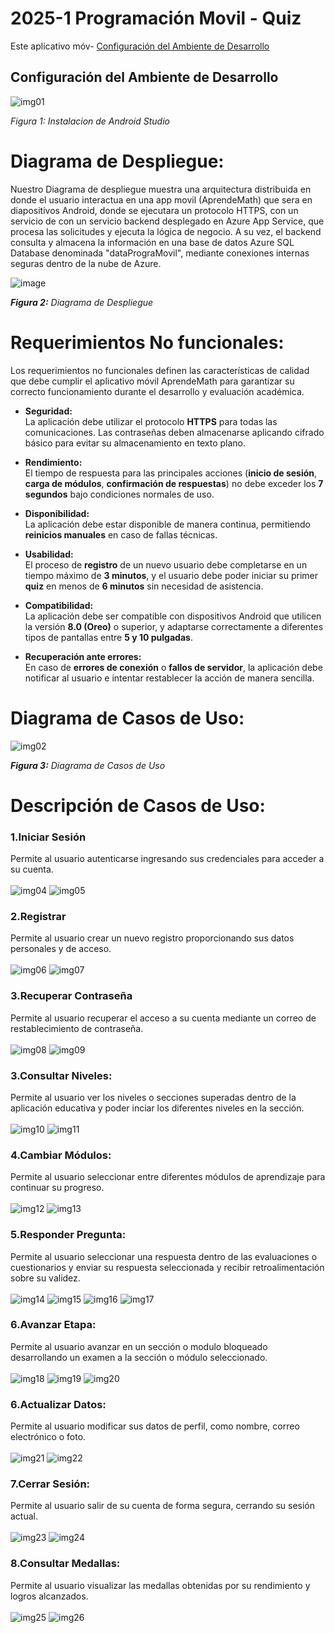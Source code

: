 # 2025-1 Programación Movil - Quiz
Este aplicativo móv- [Configuración del Ambiente de Desarrollo](#configuración-del-ambiente-de-desarrollo)
## Configuración del Ambiente de Desarrollo
![img01](imgs/android.jpg)

*Figura 1: Instalacion de Android Studio*



# Diagrama de Despliegue:

Nuestro Diagrama de despliegue muestra una arquitectura distribuida en donde el usuario interactua en una app movil (AprendeMath) que sera en diapositivos Android, donde se ejecutara un protocolo HTTPS, con un servicio de  con un servicio backend desplegado en Azure App Service, que procesa las solicitudes y ejecuta la lógica de negocio. A su vez, el backend consulta y almacena la información en una base de datos Azure SQL Database denominada "dataPrograMovil", mediante conexiones internas seguras dentro de la nube de Azure. 

![image](https://github.com/user-attachments/assets/8acf84a6-6032-4636-b2a1-5cffc47dfe4c)


*<b>Figura 2:</b> Diagrama de Despliegue*



# Requerimientos No funcionales:
Los requerimientos no funcionales definen las características de calidad que debe cumplir el aplicativo móvil AprendeMath para garantizar su correcto funcionamiento durante el desarrollo y evaluación académica.

- **Seguridad:**  
  La aplicación debe utilizar el protocolo **HTTPS** para todas las comunicaciones. Las contraseñas deben almacenarse aplicando cifrado básico para evitar su almacenamiento en texto plano.

- **Rendimiento:**  
  El tiempo de respuesta para las principales acciones (**inicio de sesión**, **carga de módulos**, **confirmación de respuestas**) no debe exceder los **7 segundos** bajo condiciones normales de uso.

- **Disponibilidad:**  
  La aplicación debe estar disponible de manera continua, permitiendo **reinicios manuales** en caso de fallas técnicas.

- **Usabilidad:**  
  El proceso de **registro** de un nuevo usuario debe completarse en un tiempo máximo de **3 minutos**, y el usuario debe poder iniciar su primer **quiz** en menos de **6 minutos** sin necesidad de asistencia.

- **Compatibilidad:**  
  La aplicación debe ser compatible con dispositivos Android que utilicen la versión **8.0 (Oreo)** o superior, y adaptarse correctamente a diferentes tipos de pantallas entre **5 y 10 pulgadas**.

- **Recuperación ante errores:**  
  En caso de **errores de conexión** o **fallos de servidor**, la aplicación debe notificar al usuario e intentar restablecer la acción de manera sencilla.



# Diagrama de Casos de Uso:

![img02](imgs/Diagrama%20de%20Casos%20de%20Uso.jpg)

*<b>Figura 3:</b> Diagrama de Casos de Uso*
# Descripción de Casos de Uso:
### 1.**Iniciar Sesión**
Permite al usuario autenticarse ingresando sus credenciales para acceder a su cuenta.
<br><br>
![img04](imgs/inicial.jpeg)
![img05](imgs/login.jpeg)
### 2.**Registrar**
Permite al usuario crear un nuevo registro proporcionando sus datos personales y de acceso.
<br><br>
![img06](imgs/login.jpeg)
![img07](imgs/registro.jpeg)
### 3.**Recuperar Contraseña**
Permite al usuario recuperar el acceso a su cuenta mediante un correo de restablecimiento de contraseña.
<br><br>
![img08](imgs/login.jpeg)
![img09](imgs/recuperar_contraseña.jpeg)
### 3.**Consultar Niveles:**
Permite al usuario ver los niveles o secciones superadas dentro de la aplicación educativa y poder inciar los diferentes niveles en la sección.
<br><br>
![img10](imgs/Principal.jpeg)
![img11](imgs/start_nivel.jpeg)
### 4.**Cambiar Módulos:**
Permite al usuario seleccionar entre diferentes módulos de aprendizaje para continuar su progreso.
<br><br>
![img12](imgs/Principal.jpeg)
![img13](imgs/cambiar_modulos.jpeg)
### 5.**Responder Pregunta:**
Permite al usuario seleccionar una respuesta dentro de las evaluaciones o cuestionarios y enviar su respuesta seleccionada y recibir retroalimentación sobre su validez.
<br><br>
![img14](imgs/quiz.jpeg)
![img15](imgs/quiz_correcto.jpeg)
![img16](imgs/quiz_incorrecto.jpeg)
![img17](imgs/quiz_final.jpeg)
### 6.**Avanzar Etapa:**
Permite al usuario avanzar en un sección o modulo bloqueado desarrollando un examen a la sección o módulo seleccionado.
<br><br>
![img18](imgs/Principal.jpeg)
![img19](imgs/cambiar_modulo.jpeg)
![img20](imgs/Examen.jpeg)
### 6.**Actualizar Datos:**
Permite al usuario modificar sus datos de perfil, como nombre, correo electrónico o foto.
<br><br>
![img21](imgs/perfil.jpeg)
![img22](imgs/editar_usuario.jpeg)
### 7.**Cerrar Sesión:** 
Permite al usuario salir de su cuenta de forma segura, cerrando su sesión actual.
<br><br>
![img23](imgs/Principal.jpeg)
![img24](imgs/cerrar_sesión.jpeg)
### 8.**Consultar Medallas:**
Permite al usuario visualizar las medallas obtenidas por su rendimiento y logros alcanzados.
<br><br>
![img25](imgs/insignias.jpeg)
![img26](imgs/ver_insignia.jpeg)



